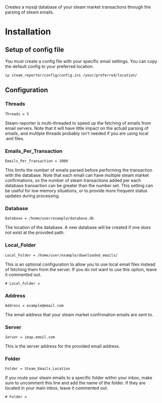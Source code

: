 Creates a mysql database of your steam market transactions through the parsing of steam emails.


# Installation

## Setup of config file
You must create a config file with your specific email settings. You can copy the default config to your preferred location.

```cp steam_reporter/config/config.ini /your/preferred/location/```

## Configuration

### Threads

`Threads = 5`

Steam-reporter is multi-threaded to speed up the fetching of emails from email servers. Note that it will have little impact on the actuall parsing of emails, and multiple threads probably isn't needed if you are using local .eml files.

### Emails_Per_Transaction

`Emails_Per_Transaction = 1000`

This limits the number of emails parsed before performing the transaction with the database. Note that each email can have multiple steam market confirmations, so the number of steam transactions added per each database transaction can be greater than the number set.
This setting can be useful for low memory situations, or to provide more frequent status updates during processing.

### Database

`Database = /home/user/example/database.db`

The location of the database. A new database will be created if one does not exist at the provided path.

### Local_Folder

`Local_Folder = /home/user/example/downloaded_emails/`

This is an optional configuration to allow you to use local email files instead of fetching them from the server. If you do not want to use this option, leave it commented out.

`# Local_Folder = `

### Address

`Address = example@email.com`

The email address that your steam market confirmation emails are sent to.

### Server

`Server = imap.email.com`

This is the server address for the provided email address.

### Folder

`Folder = Steam_Emails_Location`

If you route your steam emails to a specific folder within your inbox, make sure to uncomment this line and add the name of the folder. If they are located in your main inbox, leave it commented out.

`# Folder = `
